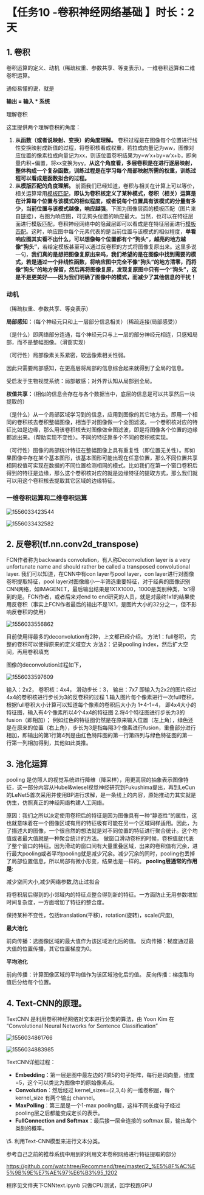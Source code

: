 # 【**任务10 -卷积神经网络基础 】时长：2天**



## 1. 卷积

卷积运算的定义、动机（稀疏权重、参数共享、等变表示）。一维卷积运算和二维卷积运算。

通俗易懂的说，就是

**输出 = 输入 \* 系统**

理解卷积

这里提供两个理解卷积的角度：

1. **从函数（或者说映射、变换）的角度理解。** 卷积过程是在图像每个位置进行线性变换映射成新值的过程，将卷积核看成权重，若拉成向量记为ww，图像对应位置的像素拉成向量记为xx，则该位置卷积结果为y=w′x+by=w′x+b，即向量内积+偏置，将xx变换为yy。**从这个角度看，多层卷积是在进行逐层映射，整体构成一个复杂函数，训练过程是在学习每个局部映射所需的权重，训练过程可以看成是函数拟合的过程。**
2. **从模版匹配的角度理解。** 前面我们已经知道，卷积与相关在计算上可以等价，相关运算常用[模板匹配](https://wiki2.org/en/Template_matching)，**即认为卷积核定义了某种模式，卷积（相关）运算是在计算每个位置与该模式的相似程度，或者说每个位置具有该模式的分量有多少，当前位置与该模式越像，响应越强**。下图为图像层面的模板匹配（图片来自[链接](https://docs.opencv.org/2.4/doc/tutorials/imgproc/histograms/template_matching/template_matching.html)），右图为响应图，可见狗头位置的响应最大。当然，也可以在特征层面进行模版匹配，卷积神经网络中的隐藏层即可以看成是在特征层面进行[模板匹配](https://wiki2.org/en/Template_matching)。这时，响应图中每个元素代表的是当前位置与该模式的相似程度，**单看响应图其实看不出什么，可以想像每个位置都有个“狗头”，越亮的地方越像“狗头”**，若给定模板甚至可以通过反卷积的方式将图像复原出来。这里多说一句，**我们真的是想把图像复原出来吗，我们希望的是在图像中找到需要的模式，若是通过一个非线性函数，将响应图中完全不像“狗头”的地方清零，而将像“狗头”的地方保留，然后再将图像复原，发现复原图中只有一个“狗头”，这是不是更美好——因为我们明确了图像中的模式，而减少了其他信息的干扰！**

### 动机

（稀疏权重、参数共享、等变表示）

**局部感知：**（每个神经元只和上一层部分信息相关）（稀疏连接(局部感受)）

（是什么）即网络部分连通，每个神经元只与上一层的部分神经元相连，只感知局部，而不是整幅图像。（滑窗实现）

（可行性）局部像素关系紧密，较远像素相关性弱。

因此只需要局部感知，在更高层将局部的信息综合起来就得到了全局的信息。

受启发于生物视觉系统：局部敏感；对外界认知从局部到全局。

**权值共享：**（相似的信息会存在与各个数据当中，底层的信息是可以共享然后一块提取的）

（是什么）从一个局部区域学习到的信息，应用到图像的其它地方去。即用一个相同的卷积核去卷积整幅图像，相当于对图像做一个全图滤波。一个卷积核对应的特征比如是边缘，那么用该卷积核去对图像做全图滤波，即是将图像各个位置的边缘都滤出来。（帮助实现不变性）。不同的特征靠多个不同的卷积核实现。

（可行性）图像的局部统计特征在整幅图像上具有重复性（即位置无关性）。即如果图像中存在某个基本图形，该基本图形可能出现在任意位置，那么不同位置共享相同权值可实现在数据的不同位置检测相同的模式。比如我们在第一个窗口卷积后得到的特征是边缘，那么这个卷积核对应的就是边缘特征的提取方式，那么我们就可以用这个卷积核去提取其它区域的边缘特征。

### 一维卷积运算和二维卷积运算

![1556033423544](img/1556033423544.png)

![1556033432582](img/1556033432582.png)

## 2. 反卷积(tf.nn.conv2d_transpose)

FCN作者称为backwards convolution，有人称Deconvolution layer is a very unfortunate name and should rather be called a transposed convolutional layer. 我们可以知道，在CNN中有con layer与pool layer，con layer进行对图像卷积提取特征，pool layer对图像缩小一半筛选重要特征，对于经典的图像识别CNN网络，如IMAGENET，最后输出结果是1X1X1000，1000是类别种类，1x1得到的是。FCN作者，或者后来对end to end研究的人员，就是对最终1x1的结果使用反卷积（事实上FCN作者最后的输出不是1X1，是图片大小的32分之一，但不影响反卷积的使用）

![1556033556862](img/1556033556862.png)

目前使用得最多的deconvolution有2种，上文都已经介绍。 
方法1：full卷积， 完整的卷积可以使得原来的定义域变大
方法2：记录pooling index，然后扩大空间，再用卷积填充

图像的deconvolution过程如下，

![1556033597609](img/1556033597609.png)

输入：2x2， 卷积核：4x4， 滑动步长：3， 输出：7x7
即输入为2x2的图片经过4x4的卷积核进行步长为3的反卷积的过程
1.输入图片每个像素进行一次full卷积，根据full卷积大小计算可以知道每个像素的卷积后大小为 1+4-1=4， 即4x4大小的特征图，输入有4个像素所以4个4x4的特征图
2.将4个特征图进行步长为3的fusion（即相加）； 例如红色的特征图仍然是在原来输入位置（左上角），绿色还是在原来的位置（右上角），步长为3是指每隔3个像素进行fusion，重叠部分进行相加，即输出的第1行第4列是由红色特阵图的第一行第四列与绿色特征图的第一行第一列相加得到，其他如此类推。

## 3. 池化运算

pooling 是仿照人的视觉系统进行降维（降采样），用更高层的抽象表示图像特征，这一部分内容从Hubel&wiesel视觉神经研究到Fukushima提出，再到LeCun的LeNet5首次采用并使用BP进行求解，是一条线上的内容，原始推动力其实就是仿生，仿照真正的神经网络构建人工网络。

原因：我们之所以决定使用卷积后的特征是因为图像具有一种“静态性”的属性，这也就意味着在一个图像区域有用的特征极有可能在另一个区域同样适用。因此，为了描述大的图像，一个很自然的想法就是对不同位置的特征进行聚合统计。这个均值或者最大值就是一种聚合统计的方法。
做窗口滑动卷积的时候，卷积值就代表了整个窗口的特征。因为滑动的窗口间有大量重叠区域，出来的卷积值有冗余，进行最大pooling或者平均pooling就是减少冗余。减少冗余的同时，pooling也丢掉了局部位置信息，所以局部有微小形变，结果也是一样的。
**pooling层通常的作用是**:

减少空间大小,减少网络参数,防止过拟合

将卷积层后得到的小邻域内的特征点整合得到新的特征。一方面防止无用参数增加时间复杂度，一方面增加了特征的整合度。

保持某种不变性，包括translation(平移)，rotation(旋转)，scale(尺度),

**最大池化**

前向传播：选图像区域的最大值作为该区域池化后的值。
反向传播：梯度通过最大值的位置传播，其它位置梯度为0。

**平均池化**

前向传播：计算图像区域的平均值作为该区域池化后的值。
反向传播：梯度取均值后分给每个位置。



## 4. Text-CNN的原理。

TextCNN 是利用卷积神经网络对文本进行分类的算法，由 Yoon Kim 在 “Convolutional Neural Networks for Sentence Classification”

![1556034861766](img/1556034861766.png)



![1556034883985](img/1556034883985.png)

TextCNN详细过程：

- **Embedding**：第一层是图中最左边的7乘5的句子矩阵，每行是词向量，维度=5，这个可以类比为图像中的原始像素点。
- **Convolution**：然后经过 kernel_sizes=(2,3,4) 的一维卷积层，每个kernel_size 有两个输出 channel。
- **MaxPolling**：第三层是一个1-max pooling层，这样不同长度句子经过pooling层之后都能变成定长的表示。
- **FullConnection and Softmax**：最后接一层全连接的 softmax 层，输出每个类别的概率。

\5. 利用Text-CNN模型来进行文本分类。

参考自己之前的推荐系统中用到的利用文本卷积网络进行特征提取的部分

https://github.com/watchtree/Recommend/tree/master/2_%E5%8F%AC%E5%9B%9E%E7%AE%97%E6%B3%95_1202

程序见文件夹下CNNtext.ipynb 只做CPU测试，回学校跑GPU